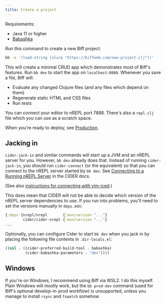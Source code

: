 ```yaml
---
title: Create a project
---
```


Requirements:

 - Java 11 or higher
 - [Babashka](https://github.com/babashka/babashka#installation)

Run this command to create a new Biff project:

```bash
bb -e '(load-string (slurp "https://biffweb.com/new-project.clj"))'
```

This will create a minimal CRUD app which demonstrates most of Biff's features.
Run `bb dev` to start the app on `localhost:8080`. Whenever you save a file,
Biff will:

 - Evaluate any changed Clojure files (and any files which depend on them)
 - Regenerate static HTML and CSS files
 - Run tests

You can connect your editor to nREPL port 7888. There's also a `repl.clj` file
which you can use as a scratch space.

When you're ready to deploy, see [Production](/docs/reference/production/).

## Jacking in

`cider-jack-in` and similar commands will start up a JVM and an nREPL server
for you. However, `bb dev` already does that. Instead of running
`cider-jack-in`, you should run `cider-connect` (or the equivalent) so that you
can connect to the nREPL server started by `bb dev`. See
[Connecting to a Running nREPL Server](https://docs.cider.mx/cider/basics/up_and_running.html#connect-to-a-running-nrepl-server)
in the CIDER docs.

(See also [instructions for connecting with vim-iced](https://gist.github.com/avitkauskas/88ddc3c9b297f431143e22f36a224459).)

This does mean that CIDER will not be able to decide which version of the nREPL
server dependencies to use. If you run into problems, you'll need to set the
versions manually in `deps.edn`:

```clojure
{:deps {nrepl/nrepl       {:mvn/version "..."}
        cider/cider-nrepl {:mvn/version "..."}
...
```

Optionally, you can configure Cider to start `bb dev` when you jack in by
placing the following file contents in `.dir-locals.el`:

```lisp
((nil . ((cider-preferred-build-tool . babashka)
         (cider-babashka-parameters . "dev"))))
```

## Windows

If you're on Windows, I recommend using Biff via WSL2. I do this myself. Plain
Windows will mostly work, but the `bb prod-dev` command (used for Biff's
optional develop-in-prod workflow) is unsupported, unless you manage to install
`rsync` and `fswatch` somehow.
